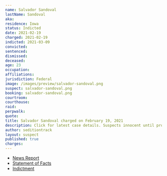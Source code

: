 ```yaml
---
name: Salvador Sandoval
lastName: Sandoval
aka:
residence: Iowa
status: Indicted
date: 2021-02-19
charged: 2021-02-19
indicted: 2021-03-09
convicted: 
sentenced: 
dismissed: 
deceased:
age: 23
occupation:
affiliations:
jurisdiction: Federal
image: /images/preview/salvador-sandoval.png
suspect: salvador-sandoval.png
booking: salvador-sandoval.png
courtroom:
courthouse:
raid:
perpwalk:
quote:
title: Salvador Sandoval charged on February 19, 2021
description: Click for latest case details. Suspects innocent until proven guilty.
author: seditiontrack
layout: suspect
published: true
charges:
---
```

- [News Report](https://www.desmoinesregister.com/story/news/crime-and-courts/2021/02/19/capitol-riot-arrests-iowa-mother-and-son-face-charges-jan-6-riot-deborah-sandoval-salvador-sandoval/4515346001/)
- [Statement of Facts](https://www.justice.gov/usao-dc/case-multi-defendant/file/1379251/download)
- [Indictment](https://www.justice.gov/usao-dc/case-multi-defendant/file/1379241/download)

